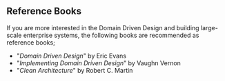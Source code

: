 ## Reference Books

If you are more interested in the Domain Driven Design and building large-scale enterprise systems, the following books are recommended as reference books;

* "*Domain Driven Design*" by Eric Evans
* "*Implementing Domain Driven Design*" by Vaughn Vernon
* "*Clean Architecture*" by Robert C. Martin
  